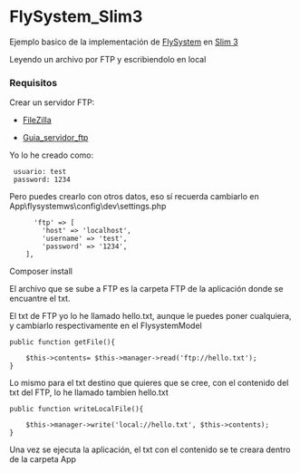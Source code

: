 # FlySystem_Slim3
Ejemplo basico de la implementación de [FlySystem](https://flysystem.thephpleague.com/) en [Slim 3](https://www.slimframework.com/)

Leyendo un archivo por FTP y escribiendolo en local

### Requisitos

Crear un servidor FTP:
  
  - [FileZilla](https://filezilla-project.org/)
  
  - [Guia_servidor_ftp](https://informaticapc.com/guias-instalacion-programas/servidor-ftp-filezilla.php)
  
  Yo lo he creado como:
  
     usuario: test
     password: 1234
  Pero puedes crearlo con otros datos, eso sí recuerda cambiarlo en  App\flysystemws\config\dev\settings.php
  
          'ftp' => [
            'host' => 'localhost',
            'username' => 'test',
            'password' => '1234',
        ],

Composer install

El archivo que se sube a FTP es la carpeta FTP de la aplicación donde se encuantre el txt.

El txt de FTP yo lo he llamado hello.txt, aunque le puedes poner cualquiera, y cambiarlo respectivamente en el FlysystemModel

    public function getFile(){

        $this->contents= $this->manager->read('ftp://hello.txt');
    }

Lo mismo para el txt destino que quieres que se cree, con el contenido del txt del FTP, lo he llamado tambien hello.txt

    public function writeLocalFile(){
        
        $this->manager->write('local://hello.txt', $this->contents);
    }

Una vez se ejecuta la aplicación, el txt con el contenido se te creara dentro de la carpeta App
